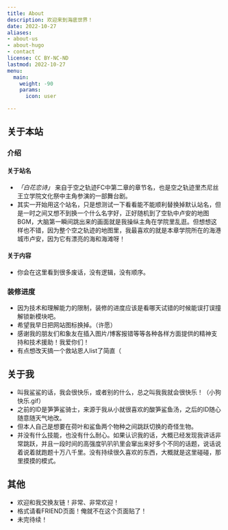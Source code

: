 ```yaml
---
title: About
description: 欢迎来到海底世界！
date: 2022-10-27
aliases:
- about-us
- about-hugo
- contact
license: CC BY-NC-ND
lastmod: 2022-10-27
menu:
  main:
    weight: -90
    params:
      icon: user

---
```

## 关于本站

### 介绍

#### 关于站名

* _「白花恋诗」_ 来自于空之轨迹FC中第二章的章节名，也是空之轨迹里杰尼丝王立学院文化祭中主角参演的一部舞台剧。
* 其实一开始用这个站名，只是想测试一下看看能不能顺利替换掉默认站名，但是一时之间又想不到换一个什么名字好，正好随机到了空轨中卢安的地图BGM，大脑第一瞬间跳出来的画面就是我操纵主角在学院里乱逛。但想想这样也不错，因为整个空之轨迹的地图里，我最喜欢的就是本章学院所在的海港城市卢安，因为它有漂亮的海和海滩呀！

#### 关于内容

* 你会在这里看到很多废话，没有逻辑，没有顺序。

### 装修进度

* 因为技术和理解能力的限制，装修的进度应该是看哪天试错的时候能误打误撞解锁新模块吧。
* 希望我早日把网站图标换掉。（许愿）
* 感谢我的朋友们和象友在插入图片/博客报错等等各种各样方面提供的精神支持和技术援助！我爱你们！
* 有点想改天搞一个救站恩人list了简直（

## 关于我

* 叫我鲨鲨的话，我会很快乐，或者别的什么，总之叫我我就会很快乐！（小狗快乐.gif）
* 之前的ID是笋笋鲨骑士，来源于我从小就很喜欢的酸笋鲨鱼汤，之后的ID随心随意随天气地改。
* 但本人自己是想要在荷叶和鲨鱼两个物种之间跳跃切换的奇怪生物。
* 并没有什么技能，也没有什么耐心。如果认识我的话，大概已经发现我讲话非常跳跃，并且一段时间的高强度叭叭叭里会窜出来好多个不同的话题，说话说着说着就跑题十万八千里。没有持续很久喜欢的东西，大概就是这里碰碰，那里摸摸的模式。

## 其他

* 欢迎和我交换友链！非常、非常欢迎！
* 格式请看FRIEND页面！俺就不在这个页面贴了！
* 未完待续！